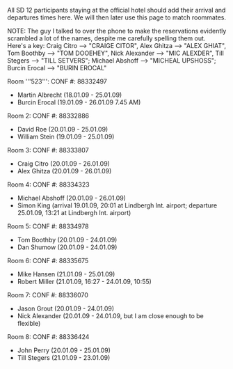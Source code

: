 All SD 12 participants staying at the official hotel should add their arrival and departures times here. We will then later use this page to match roommates.

NOTE: The guy I talked to over the phone to make the reservations evidently scrambled a lot of the names, despite me carefully spelling them out.  
Here's a key: Craig Citro --> "CRAIGE CITOR", Alex Ghitza --> "ALEX GHIAT", Tom Boothby --> "TOM DOOEHEY", Nick Alexander --> "MIC ALEXDER", Till Stegers --> "TILL SETVERS"; Michael Abshoff --> "MICHEAL UPSHOSS"; Burcin Erocal --> "BURIN EROCAL"

Room '''523''': CONF #: 88332497
 * Martin Albrecht (18.01.09 - 25.01.09)
 * Burcin Erocal (19.01.09 - 26.01.09 7.45 AM) 
 
Room 2: CONF #: 88332886
 * David Roe (20.01.09 - 25.01.09)
 * William Stein (19.01.09 - 25.01.09)
  
Room 3: CONF #: 88333807
 * Craig Citro (20.01.09 - 26.01.09)
 * Alex Ghitza (20.01.09 - 26.01.09)

Room 4: CONF #: 88334323
 * Michael Abshoff (20.01.09 - 26.01.09)
 * Simon King (arrival 19.01.09, 20:01 at Lindbergh Int. airport; departure 25.01.09, 13:21 at Lindbergh Int. airport)
 
Room 5: CONF #: 88334978
 * Tom Boothby (20.01.09 - 24.01.09)
 * Dan Shumow (20.01.09 - 24.01.09)

Room 6: CONF #: 88335675
 * Mike Hansen (21.01.09 - 25.01.09)
 * Robert Miller (21.01.09, 16:27 - 24.01.09, 10:55)

Room 7: CONF #: 88336070
 * Jason Grout (20.01.09 - 24.01.09)
 * Nick Alexander (20.01.09 - 24.01.09, but I am close enough to be flexible)

Room 8: CONF #: 88336424 
 * John Perry (20.01.09 - 25.01.09)
 * Till Stegers (21.01.09 - 23.01.09)
